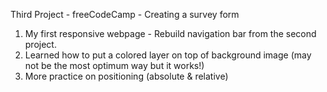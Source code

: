 Third Project - freeCodeCamp - Creating a survey form

1. My first responsive webpage - Rebuild navigation bar from the second project.
2. Learned how to put a colored layer on top of background image (may not be the most optimum way but it works!)
3. More practice on positioning (absolute & relative)